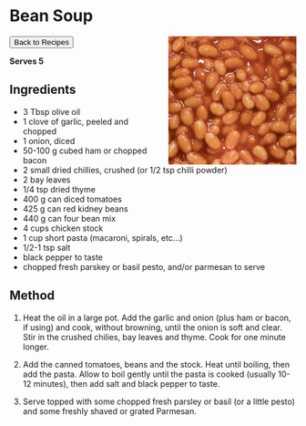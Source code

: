 # Bean Soup
<button onclick="location.href='../recipes.html'">Back to Recipes</button>
<img src="images/default_image.jpg" alt="Meatballs" style="float: right; margin-left: 20px; max-width: 50%;" />

**Serves 5**

## Ingredients
- 3 Tbsp olive oil
- 1 clove of garlic, peeled and chopped
- 1 onion, diced
- 50-100 g cubed ham or chopped bacon
- 2 small dried chillies, crushed (or 1/2 tsp chilli powder)
- 2 bay leaves
- 1/4 tsp dried thyme
- 400 g can diced tomatoes
- 425 g can red kidney beans
- 440 g can four bean mix
- 4 cups chicken stock
- 1 cup short pasta (macaroni, spirals, etc...)
- 1/2-1 tsp salt
- black pepper to taste
- chopped fresh parskey or basil pesto, and/or parmesan to serve

## Method
1. Heat the oil in a large pot. Add the garlic and onion (plus ham or bacon, if using) and cook, without browning, until the onion is soft and clear. Stir in the crushed chilies, bay leaves and thyme. Cook for one minute longer.

2. Add the canned tomatoes, beans and the stock. Heat until boiling, then add the pasta. Allow to boil gently until the pasta is cooked (usually 10-12 minutes), then add salt and black pepper to taste.

3. Serve topped with some chopped fresh parsley or basil (or a little pesto) and some freshly shaved or grated Parmesan.